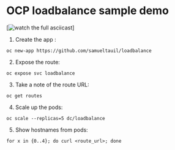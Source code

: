 # OCP loadbalance sample demo 

[![watch the full asciicast](https://asciinema.org/a/90122)]

1. Create the app :

  ```
  oc new-app https://github.com/samueltauil/loadbalance
  ```
  
2. Expose the route:

  ```
  oc expose svc loadbalance
  ```

3. Take a note of the route URL:

  ```
  oc get routes
  ```

4. Scale up the pods:

  ```
  oc scale --replicas=5 dc/loadbalance
  ```

5. Show hostnames from pods:

  ```shell
  for x in {0..4}; do curl <route_url>; done
  ```
